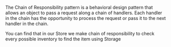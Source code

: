 The Chain of Responsibility pattern is a behavioral design pattern that allows an object to pass a request along a chain of handlers. Each handler in the chain has the opportunity to process the request or pass it to the next handler in the chain.

You can find that in our Store we make chain of responsibility to check every possible inventory to find the item using Storage